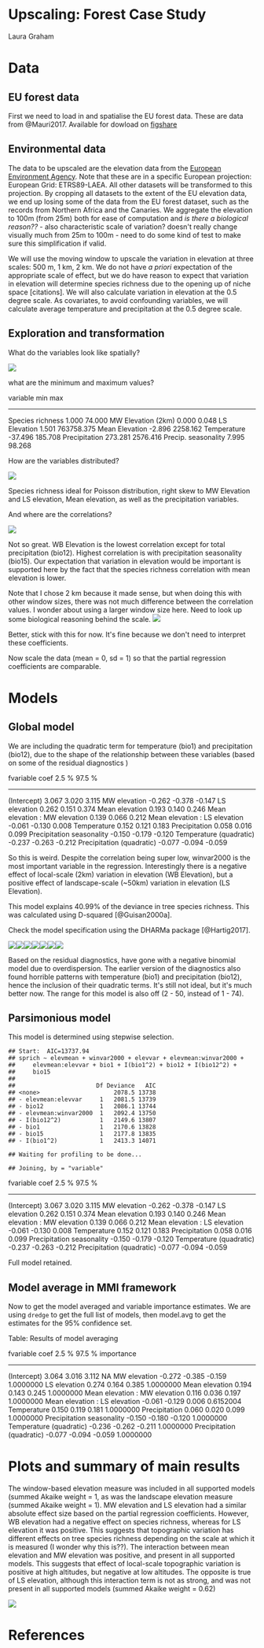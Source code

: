 # Upscaling: Forest Case Study
Laura Graham  



# Data

## EU forest data

First we need to load in and spatialise the EU forest data. These are data from @Mauri2017. Available for dowload on [figshare](https://ndownloader.figshare.com/files/6662535)


## Environmental data

The data to be upscaled are the elevation data from the [European Environment Agency](https://www.eea.europa.eu/data-and-maps/data/eu-dem). Note that these are in a specific European projection: European Grid: ETRS89-LAEA. All other datasets will be transformed to this projection. By cropping all datasets to the extent of the EU elevation data, we end up losing some of the data from the EU forest dataset, such as the records from Northern Africa and the Canaries. We aggregate the elevation to 100m (from 25m) both for ease of computation and *is there a biological reason??* - also characteristic scale of variation? doesn't really change visually much from 25m to 100m - need to do some kind of test to make sure this simplification if valid. 

We will use the moving window to upscale the variation in elevation at three scales: 500 m, 1 km, 2 km. We do not have *a priori* expectation of the appropriate scale of effect, but we do have reason to expect that variation in elevation will determine species richness due to the opening up of niche space [citations]. We will also calculate variation in elevation at the 0.5 degree scale. As covariates, to avoid confounding variables, we will calculate average temperature and precipitation at the 0.5 degree scale. 



## Exploration and transformation

What do the variables look like spatially?

![](forest_files/figure-html/spatial_plot-1.png)<!-- -->

what are the minimum and maximum values? 


variable                   min          max
--------------------  --------  -----------
Species richness         1.000       74.000
MW Elevation (2km)       0.000        0.048
LS Elevation             1.501   763758.375
Mean Elevation          -2.896     2258.162
Temperature            -37.496      185.708
Precipitation          273.281     2576.416
Precip. seasonality      7.995       98.268

How are the variables distributed?

![](forest_files/figure-html/distribution-1.png)<!-- -->

Species richness ideal for Poisson distribution, right skew to MW Elevation and LS elevation, Mean elevation, as well as the precipitation variables. 

And where are the correlations?

![](forest_files/figure-html/pairs-1.png)<!-- -->

Not so great. WB Elevation is the lowest correlation except for total precipitation (bio12). Highest correlation is with precipitation seasonality (bio15). Our expectation that variation in elevation would be important is supported here by the fact that the species richness correlation with mean elevation is lower. 

Note that I chose 2 km because it made sense, but when doing this with other window sizes, there was not much difference between the correlation values. I wonder about using a larger window size here. Need to look up some biological reasoning behind the scale. 
![](forest_files/figure-html/transform-1.png)<!-- -->

Better, stick with this for now. It's fine because we don't need to interpret these coefficients. 

Now scale the data (mean = 0, sd = 1) so that the partial regression coefficients are comparable. 



# Models

## Global model

We are including the quadratic term for temperature (bio1) and precipitation (bio12), due to the shape of the relationship between these variables (based on some of the residual diagnostics
)

fvariable                          coef    2.5 %   97.5 %
------------------------------  -------  -------  -------
(Intercept)                       3.067    3.020    3.115
MW elevation                     -0.262   -0.378   -0.147
LS elevation                      0.262    0.151    0.374
Mean elevation                    0.193    0.140    0.246
Mean elevation : MW elevation     0.139    0.066    0.212
Mean elevation : LS elevation    -0.061   -0.130    0.008
Temperature                       0.152    0.121    0.183
Precipitation                     0.058    0.016    0.099
Precipitation seasonality        -0.150   -0.179   -0.120
Temperature (quadratic)          -0.237   -0.263   -0.212
Precipitation (quadratic)        -0.077   -0.094   -0.059

So this is weird. Despite the correlation being super low, winvar2000 is the most important variable in the regression. Interestingly there is a negative effect of local-scale (2km) variation in elevation (WB Elevation), but a positive effect of landscape-scale (~50km) variation in elevation (LS Elevation). 

This model explains 40.99% of the deviance in tree species richness. This was calculated using D-squared [@Guisan2000a]. 

Check the model specification using the DHARMa package [@Hartig2017]. 

![](forest_files/figure-html/global_validation-1.png)<!-- -->![](forest_files/figure-html/global_validation-2.png)<!-- -->![](forest_files/figure-html/global_validation-3.png)<!-- -->![](forest_files/figure-html/global_validation-4.png)<!-- -->![](forest_files/figure-html/global_validation-5.png)<!-- -->![](forest_files/figure-html/global_validation-6.png)<!-- -->![](forest_files/figure-html/global_validation-7.png)<!-- -->

Based on the residual diagnostics, have gone with a negative binomial model due to overdispersion. The earlier version of the diagnostics also found horrible patterns with temperature (bio1) and precipitation (bio12), hence the inclusion of their quadratic terms. It's still not ideal, but it's much better now. The range for this model is also off (2 - 50, instead of 1 - 74). 

## Parsimonious model

This model is determined using stepwise selection. 


```
## Start:  AIC=13737.94
## sprich ~ elevmean + winvar2000 + elevvar + elevmean:winvar2000 + 
##     elevmean:elevvar + bio1 + I(bio1^2) + bio12 + I(bio12^2) + 
##     bio15
## 
##                       Df Deviance   AIC
## <none>                     2078.5 13738
## - elevmean:elevvar     1   2081.5 13739
## - bio12                1   2086.1 13744
## - elevmean:winvar2000  1   2092.4 13750
## - I(bio12^2)           1   2149.6 13807
## - bio1                 1   2170.6 13828
## - bio15                1   2177.8 13835
## - I(bio1^2)            1   2413.3 14071
```

```
## Waiting for profiling to be done...
```

```
## Joining, by = "variable"
```



fvariable                          coef    2.5 %   97.5 %
------------------------------  -------  -------  -------
(Intercept)                       3.067    3.020    3.115
MW elevation                     -0.262   -0.378   -0.147
LS elevation                      0.262    0.151    0.374
Mean elevation                    0.193    0.140    0.246
Mean elevation : MW elevation     0.139    0.066    0.212
Mean elevation : LS elevation    -0.061   -0.130    0.008
Temperature                       0.152    0.121    0.183
Precipitation                     0.058    0.016    0.099
Precipitation seasonality        -0.150   -0.179   -0.120
Temperature (quadratic)          -0.237   -0.263   -0.212
Precipitation (quadratic)        -0.077   -0.094   -0.059

Full model retained. 

## Model average in MMI framework

Now to get the model averaged and variable importance estimates. We are using `dredge` to get the full list of models, then model.avg to get the estimates for the 95% confidence set. 


Table: Results of model averaging

fvariable                          coef    2.5 %   97.5 %   importance
------------------------------  -------  -------  -------  -----------
(Intercept)                       3.064    3.016    3.112           NA
MW elevation                     -0.272   -0.385   -0.159    1.0000000
LS elevation                      0.274    0.164    0.385    1.0000000
Mean elevation                    0.194    0.143    0.245    1.0000000
Mean elevation : MW elevation     0.116    0.036    0.197    1.0000000
Mean elevation : LS elevation    -0.061   -0.129    0.006    0.6152004
Temperature                       0.150    0.119    0.181    1.0000000
Precipitation                     0.060    0.020    0.099    1.0000000
Precipitation seasonality        -0.150   -0.180   -0.120    1.0000000
Temperature (quadratic)          -0.236   -0.262   -0.211    1.0000000
Precipitation (quadratic)        -0.077   -0.094   -0.059    1.0000000

# Plots and summary of main results

The window-based elevation measure was included in all supported models (summed Akaike weight = 1, as was the landscape elevation measure (summed Akaike weight = 1). MW elevation and LS elevation had a similar absolute effect size based on the partial regression coefficients. However, WB elevation had a negative effect on species richness, whereas for LS elevation it was positive. This suggests that topographic variation has different effects on tree species richness depending on the scale at which it is measured (I wonder why this is??). The interaction between mean elevation and MW elevation was positive, and present in all supported models. This suggests that effect of local-scale topographic variation is positive at high altitudes, but negative at low altitudes. The opposite is true of LS elevation, although this interaction term is not as strong, and was not present in all supported models (summed Akaike weight = 0.62)

![](forest_files/figure-html/results_out-1.png)<!-- -->

# References
